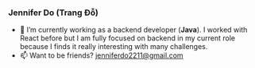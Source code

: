 ### Jennifer Do (Trang Đỗ)

- 🔭 I’m currently working as a backend developer (**Java**). I worked with React before but I am fully focused on backend in my current role because I finds it really interesting with many challenges.
- 📫 Want to be friends? jenniferdo2211@gmail.com
